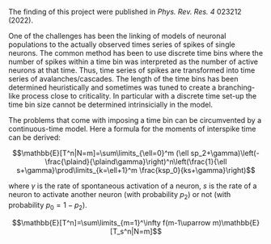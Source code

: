 The finding of this project were published in _Phys. Rev. Res._ *4* 023212 (2022). 

One of the challenges has been the linking of models of neuronal populations to the actually observed times series of spikes of single neurons. The common method has been to use discrete time bins where the number of spikes within a time bin was interpreted as the number of active neurons at that time. Thus, time series of spikes are transformed into time series of avalanches/cascades. The length of the time bins has been determined heuristically and sometimes was tuned to create a branching-like process close to criticality.  In particular with a discrete time set-up the time bin size cannot be determined intrinsicially in the model.

The problems that come with imposing a time bin can be circumvented by a continuous-time model. Here a formula for the moments of interspike time can be derived:
 
 $$\mathbb{E}[T^n|N=m]=\sum\limits_{\ell=0}^m (\ell sp_2+\gamma)\left(-\frac{\plaind}{\plaind\gamma}\right)^n\left(\frac{1}{\ell s+\gamma}\prod\limits_{k=\ell+1}^m \frac{ksp_0}{ks+\gamma}\right)$$
 
 where $\gamma$ is the rate of spontaneous activation of a neuron, $s$ is the rate of a neuron to activate another neuron (with probability $p_2$) or not (with probability $p_0=1-p_2$).
 
 $$\mathbb{E}[T^n]=\sum\limits_{m=1}^\infty f(m-1\uparrow m)\mathbb{E}[T_s^n|N=m]$$
